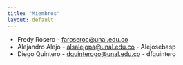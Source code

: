 ```yaml
---
title: "Miembros"
layout: default
---
```


- Fredy Rosero - [faroseroc@unal.edu.co](mailto:faroseroc@unal.edu.co)
- Alejandro Alejo - [alsalejopa@unal.edu.co](mailto:alsalejopa@unal.edu.co) - Alejosebasp
- Diego Quintero - [dquinterogo@unal.edu.co](mailto:dquinterogo@unal.edu.co) - dfquintero
